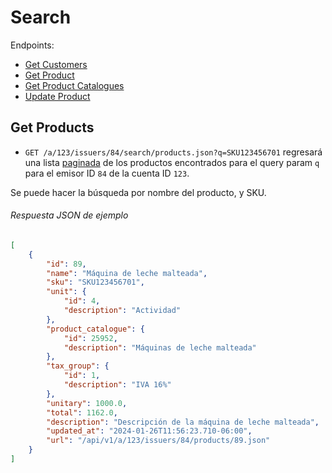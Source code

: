 Search
========

Endpoints:

- [Get Customers](#get-products)
- [Get Product](#get-product)
- [Get Product Catalogues](#create-product)
- [Update Product](#update-product)

Get Products
------------

* `GET /a/123/issuers/84/search/products.json?q=SKU123456701` regresará una lista [paginada](https://github.com/avendaMX/api-doc/blob/master/README.md#paginación) de los productos encontrados para el query param `q` para el emisor ID `84` de la cuenta ID `123`.

Se puede hacer la búsqueda por nombre del producto, y SKU.

###### Respuesta JSON de ejemplo
```json
[
    {
        "id": 89,
        "name": "Máquina de leche malteada",
        "sku": "SKU123456701",
        "unit": {
            "id": 4,
            "description": "Actividad"
        },
        "product_catalogue": {
            "id": 25952,
            "description": "Máquinas de leche malteada"
        },
        "tax_group": {
            "id": 1,
            "description": "IVA 16%"
        },
        "unitary": 1000.0,
        "total": 1162.0,
        "description": "Descripción de la máquina de leche malteada",
        "updated_at": "2024-01-26T11:56:23.710-06:00",
        "url": "/api/v1/a/123/issuers/84/products/89.json"
    }
]
```